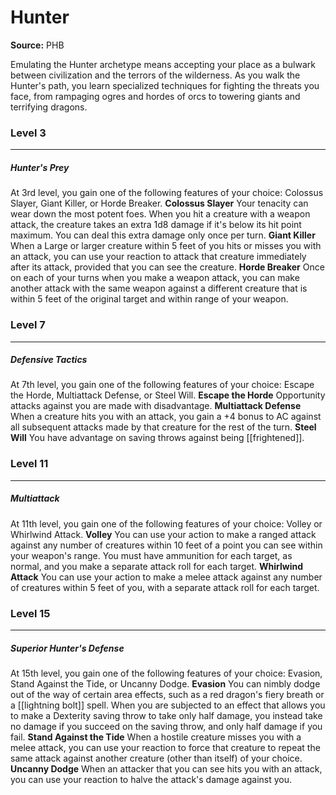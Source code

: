 # Hunter

**Source:** PHB

Emulating the Hunter archetype means accepting your place as a bulwark between civilization and the terrors of the wilderness. As you walk the Hunter's path, you learn specialized techniques for fighting the threats you face, from rampaging ogres and hordes of orcs to towering giants and terrifying dragons.

### Level 3
---
##### **Hunter's Prey**
At 3rd level, you gain one of the following features of your choice: Colossus Slayer, Giant Killer, or Horde Breaker.
**Colossus Slayer**
Your tenacity can wear down the most potent foes. When you hit a creature with a weapon attack, the creature takes an extra 1d8 damage if it's below its hit point maximum. You can deal this extra damage only once per turn.
**Giant Killer**
When a Large or larger creature within 5 feet of you hits or misses you with an attack, you can use your reaction to attack that creature immediately after its attack, provided that you can see the creature.
**Horde Breaker**
Once on each of your turns when you make a weapon attack, you can make another attack with the same weapon against a different creature that is within 5 feet of the original target and within range of your weapon.

### Level 7
---
##### **Defensive Tactics**
At 7th level, you gain one of the following features of your choice: Escape the Horde, Multiattack Defense, or Steel Will.
**Escape the Horde**
Opportunity attacks against you are made with disadvantage.
**Multiattack Defense**
When a creature hits you with an attack, you gain a +4 bonus to AC against all subsequent attacks made by that creature for the rest of the turn.
**Steel Will**
You have advantage on saving throws against being [[frightened]].

### Level 11
---
##### **Multiattack**
At 11th level, you gain one of the following features of your choice: Volley or Whirlwind Attack.
**Volley**
You can use your action to make a ranged attack against any number of creatures within 10 feet of a point you can see within your weapon's range. You must have ammunition for each target, as normal, and you make a separate attack roll for each target.
**Whirlwind Attack**
You can use your action to make a melee attack against any number of creatures within 5 feet of you, with a separate attack roll for each target.

### Level 15
---
##### **Superior Hunter's Defense**
At 15th level, you gain one of the following features of your choice: Evasion, Stand Against the Tide, or Uncanny Dodge.
**Evasion**
You can nimbly dodge out of the way of certain area effects, such as a red dragon's fiery breath or a [[lightning bolt]] spell. When you are subjected to an effect that allows you to make a Dexterity saving throw to take only half damage, you instead take no damage if you succeed on the saving throw, and only half damage if you fail.
**Stand Against the Tide**
When a hostile creature misses you with a melee attack, you can use your reaction to force that creature to repeat the same attack against another creature (other than itself) of your choice.
**Uncanny Dodge**
When an attacker that you can see hits you with an attack, you can use your reaction to halve the attack's damage against you.